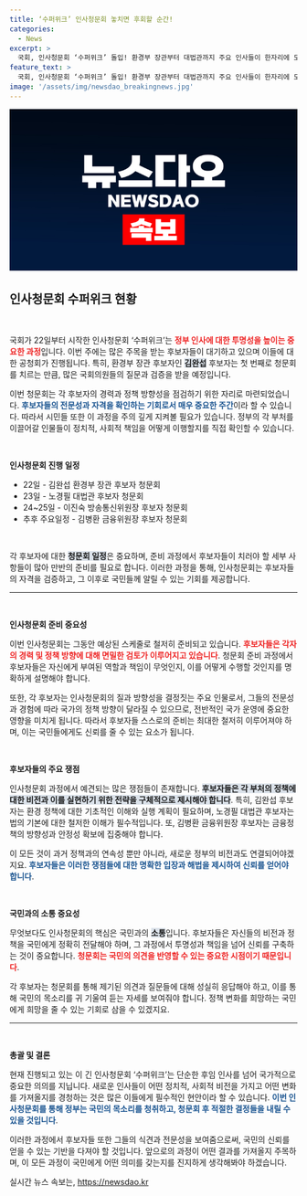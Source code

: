 ```yaml
---
title: ‘수퍼위크’ 인사청문회 놓치면 후회할 순간!
categories:
  - News
excerpt: >
  국회, 인사청문회 ‘수퍼위크’ 돌입! 환경부 장관부터 대법관까지 주요 인사들이 한자리에 모인 이 특별한 주말, 그들의 운명은 어떻게 결정될까? 클릭해서 이 소식의 전말을 확인하세요!
feature_text: >
  국회, 인사청문회 ‘수퍼위크’ 돌입! 환경부 장관부터 대법관까지 주요 인사들이 한자리에 모인 이 특별한 주말, 그들의 운명은 어떻게 결정될까? 클릭해서 이 소식의 전말을 확인하세요!
image: '/assets/img/newsdao_breakingnews.jpg'
---
```


<p><img src="/assets/img/newsdao_breakingnews.jpg" alt="bookingtag 속보" /></p>

<h2 data-ke-size="size26">인사청문회 수퍼위크 현황</h2>

<p data-ke-size="size16">&nbsp;</p>

<p>국회가 22일부터 시작한 인사청문회 ‘수퍼위크’는 <b><span style="color: #ee2323;">정부 인사에 대한 투명성을 높이는 중요한 과정</span></b>입니다. 이번 주에는 많은 주목을 받는 후보자들이 대기하고 있으며 이들에 대한 공청회가 진행됩니다. 특히, 환경부 장관 후보자인 <b><span style="background-color: #21538527;">김완섭</span></b> 후보자는 첫 번째로 청문회를 치르는 만큼, 많은 국회의원들의 질문과 검증을 받을 예정입니다. </p>

<p>이번 청문회는 각 후보자의 경력과 정책 방향성을 점검하기 위한 자리로 마련되었습니다. <b><span style="color: #1a5490;">후보자들의 전문성과 자격을 확인하는 기회로서 매우 중요한 주간</span></b>이라 할 수 있습니다. 따라서 시민들 또한 이 과정을 주의 깊게 지켜볼 필요가 있습니다. 정부의 각 부처를 이끌어갈 인물들이 정치적, 사회적 책임을 어떻게 이행할지를 직접 확인할 수 있습니다.</p>

<p data-ke-size="size16">&nbsp;</p>

<p><b>인사청문회 진행 일정</b></p>

<ul>
  <li>22일 - 김완섭 환경부 장관 후보자 청문회</li>
  <li>23일 - 노경필 대법관 후보자 청문회</li>
  <li>24~25일 - 이진숙 방송통신위원장 후보자 청문회</li>
  <li>추후 주요일정 - 김병환 금융위원장 후보자 청문회</li>
</ul>

<p data-ke-size="size16">&nbsp;</p>

<p>각 후보자에 대한 <b><span style="background-color: #21538527;">청문회 일정</span></b>은 중요하며, 준비 과정에서 후보자들이 치러야 할 세부 사항들이 많아 만반의 준비를 필요로 합니다. 이러한 과정을 통해, 인사청문회는 후보자들의 자격을 검증하고, 그 이후로 국민들께 알릴 수 있는 기회를 제공합니다.</p>

<hr>

<p data-ke-size="size16">&nbsp;</p>

<p><b>인사청문회 준비 중요성</b></p>

<p>이번 인사청문회는 그동안 예상된 스케줄로 철저히 준비되고 있습니다. <b><span style="color: #ee2323;">후보자들은 각자의 경력 및 정책 방향에 대해 면밀한 검토가 이루어지고 있습니다</span></b>. 청문회 준비 과정에서 후보자들은 자신에게 부여된 역할과 책임이 무엇인지, 이를 어떻게 수행할 것인지를 명확하게 설명해야 합니다. </p>

<p>또한, 각 후보자는 인사청문회의 질과 방향성을 결정짓는 주요 인물로서, 그들의 전문성과 경험에 따라 국가의 정책 방향이 달라질 수 있으므로, 전반적인 국가 운영에 중요한 영향을 미치게 됩니다. 따라서 후보자들 스스로의 준비는 최대한 철저히 이루어져야 하며, 이는 국민들에게도 신뢰를 줄 수 있는 요소가 됩니다.</p>

<p data-ke-size="size16">&nbsp;</p>

<p><b>후보자들의 주요 쟁점</b></p>

<p>인사청문회 과정에서 예견되는 많은 쟁점들이 존재합니다. <b><span style="background-color: #21538527;">후보자들은 각 부처의 정책에 대한 비전과 이를 실현하기 위한 전략을 구체적으로 제시해야 합니다</span></b>. 특히, 김완섭 후보자는 환경 정책에 대한 기초적인 이해와 실행 계획이 필요하며, 노경필 대법관 후보자는 법의 기본에 대한 철저한 이해가 필수적입니다. 또, 김병환 금융위원장 후보자는 금융정책의 방향성과 안정성 확보에 집중해야 합니다.</p>

<p>이 모든 것이 과거 정책과의 연속성 뿐만 아니라, 새로운 정부의 비전과도 연결되어야겠지요. <b><span style="color: #1a5490;">후보자들은 이러한 쟁점들에 대한 명확한 입장과 해법을 제시하여 신뢰를 얻어야 합니다</span></b>.</p>

<p data-ke-size="size16">&nbsp;</p>

<p><b>국민과의 소통 중요성</b></p>

<p>무엇보다도 인사청문회의 핵심은 국민과의 <b><span style="background-color: #21538527;">소통</span></b>입니다. 후보자들은 자신들의 비전과 정책을 국민에게 정확히 전달해야 하며, 그 과정에서 투명성과 책임을 넘어 신뢰를 구축하는 것이 중요합니다. <b><span style="color: #ee2323;">청문회는 국민의 의견을 반영할 수 있는 중요한 시점이기 때문입니다</span></b>. </p>

<p>각 후보자는 청문회를 통해 제기된 의견과 질문들에 대해 성실히 응답해야 하고, 이를 통해 국민의 목소리를 귀 기울여 듣는 자세를 보여줘야 합니다. 정책 변화를 희망하는 국민에게 희망을 줄 수 있는 기회로 삼을 수 있겠지요.</p>

<hr>

<p data-ke-size="size16">&nbsp;</p>

<p><b>총괄 및 결론</b></p>

<p>현재 진행되고 있는 이 긴 인사청문회 ‘수퍼위크’는 단순한 후임 인사를 넘어 국가적으로 중요한 의의를 지닙니다. 새로운 인사들이 어떤 정치적, 사회적 비전을 가지고 어떤 변화를 가져올지를 경청하는 것은 많은 이들에게 필수적인 현안이라 할 수 있습니다. <b><span style="color: #1a5490;">이번 인사청문회를 통해 정부는 국민의 목소리를 청취하고, 청문회 후 적절한 결정들을 내릴 수 있을 것입니다</span></b>. </p>

<p>이러한 과정에서 후보자들 또한 그들의 식견과 전문성을 보여줌으로써, 국민의 신뢰를 얻을 수 있는 기반을 다져야 할 것입니다. 앞으로의 과정이 어떤 결과를 가져올지 주목하며, 이 모든 과정이 국민에게 어떤 의미를 갖는지를 진지하게 생각해봐야 하겠습니다.</p>
실시간 뉴스 속보는, <a href="https://newsdao.kr" rel="dofollow">https://newsdao.kr</a>


